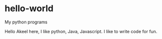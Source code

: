 # hello-world
My python programs 

Hello
  Akeel here, I like python, Java, Javascript.
  I like to write code for fun.
  
